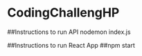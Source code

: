 ﻿# CodingChallengHP

##Instructions to run API
nodemon index.js

##Instructions to run React App
##npm start

